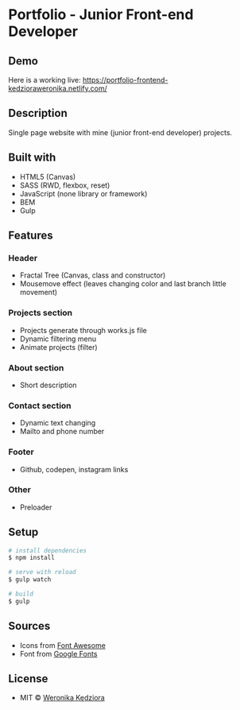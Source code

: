 # Portfolio - Junior Front-end Developer

## Demo
Here is a working live: https://portfolio-frontend-kedzioraweronika.netlify.com/

## Description
Single page website with mine (junior front-end developer) projects.

## Built with
- HTML5 (Canvas)
- SASS (RWD, flexbox, reset)
- JavaScript (none library or framework)
- BEM
- Gulp

## Features

### Header
- Fractal Tree (Canvas, class and constructor)
- Mousemove effect (leaves changing color and last branch little movement)
### Projects section
- Projects generate through works.js file
- Dynamic filtering menu
- Animate projects (filter)
### About section
- Short description
### Contact section
- Dynamic text changing
- Mailto and phone number
### Footer
- Github, codepen, instagram links
### Other
- Preloader

## Setup

``` bash
# install dependencies
$ npm install

# serve with reload
$ gulp watch

# build
$ gulp
```

## Sources
- Icons from [Font Awesome ](https://fontawesome.com/icons?d=gallery)
- Font from [Google Fonts ](https://fonts.google.com/)

## License
- MIT © [Weronika Kędziora ](https://github.com/Hobbytowo)
